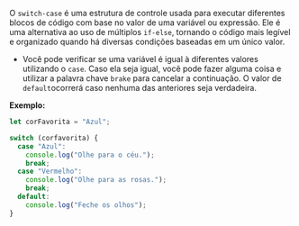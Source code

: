 O `switch-case` é uma estrutura de controle usada para executar diferentes blocos de código com base no valor de uma variável ou expressão. Ele é uma alternativa ao uso de múltiplos `if-else`, tornando o código mais legível e organizado quando há diversas condições baseadas em um único valor.

- Você pode verificar se uma variável é igual à diferentes valores utilizando o `case`. Caso ela seja igual, você pode fazer alguma coisa e utilizar a palavra chave `brake` para cancelar a continuação. O valor de `default`ocorrerá caso nenhuma das anteriores seja verdadeira.

**Exemplo:**

```javascript
let corFavorita = "Azul";

switch (corfavorita) {
  case "Azul":
    console.log("Olhe para o céu.");
    break;
  case "Vermelho":
    console.log("Olhe para as rosas.");
    break;
  default:
    console.log("Feche os olhos");
}
```
